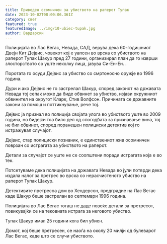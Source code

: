 ```yaml
---
title: Приведен осомничен за убиството на раперот Тупак
date: 2023-10-02T08:00:06.361Z
category: свет
featured: true
featuredImage: ../img/10-ubiec-tupak.jpg
author: Вардарски
---
```

Полицијата во Лас Вегас, Невада, САД, верува дека 60-годишниот Двејн Кит Дејвис, човекот кој е уапсен во врска со убиството на раперот Тупак Шакур пред 27 години, организирал план да го изврши злосторството со уште неколку лица, јавува Си-Ен-Ен. .

Поротата го осуди Дејвис за убиство со смртоносно оружје во 1996 година.

Дури и ако Дејвис не го застрелал Шакур, според законот на државата Невада тој сепак може да биде обвинет за убиство, изјави окружниот обвинител на округот Кларк, Стив Волфсон. Причината се државните закони за помош и поттикнување, рече тој.

Дејвис ја признал во полиција својата улога во убиството уште во 2009 година, но бидејќи тоа било дел од спогодбата за признавање вина, тој не бил обвинет, според поранешен полициски детектив кој го истражувал случајот.

Дејвис, стар полициски познаник, е единствениот жив осомничен поврзан со истрагата за убиството на раперот.

Детали за случајот се уште не се соопштени поради истрагата која е во тек.

Потсетуваме дека полицијата на државата Невада во јули потврди дека издала налог за претрес во врска со нерасчистеното убиство на раперот Тупак Шакур.

Детективите претресоа дом во Хендерсон, предградие на Лас Вегас каде Шакур беше застрелан во септември 1996 година.

Полицијата во Лас Вегас тогаш не даде повеќе детали за претресот, повикувајќи се на тековната истрага за неговото убиство.

Тупак Шакур имал 25 години кога бил убиен.

Домот, кој беше претресен, се наоѓа на околу 20 милји од булеварот Лас Вегас, каде што се случи убиството.